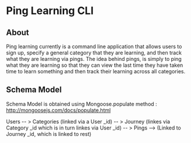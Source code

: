 
# Ping Learning CLI

## About

Ping learning currently is a command line application that allows users to sign up, specify a general category that they are learning, and then track what they are learning via pings. The idea behind pings, is simply to ping what they are
learning so that they can view the last time they have taken time to learn something and then track their learning across all categories.

## Schema Model

Schema Model is obtained using Mongoose.populate method : http://mongoosejs.com/docs/populate.html

Users -- > 
            Categories (linked via a User _id) -- > 
                                                        Journey (linkes via Category _id which is in turn linkes via User _id) -- > 
                                                                                                                                        Pings --> (Linked to Journey _id, which is linked to rest)